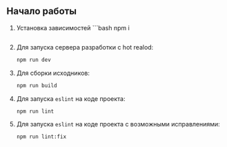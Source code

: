 
## Начало работы

1. Установка зависимостей
       ```bash
    npm i
    ```
3. Для запуска сервера разработки с hot realod:
    ```bash
    npm run dev
    ```
4. Для сборки исходников:
    ```bash
    npm run build
    ```
5. Для запуска `eslint` на коде проекта:
    ```bash
    npm run lint
    ```
6. Для запуска `eslint` на коде проекта с возможными исправлениями:
    ```bash
    npm run lint:fix
    ```

